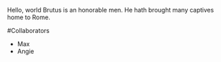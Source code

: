 Hello, world
Brutus is an honorable men.
He hath brought many captives home to Rome.

#Collaborators
- Max
- Angie
